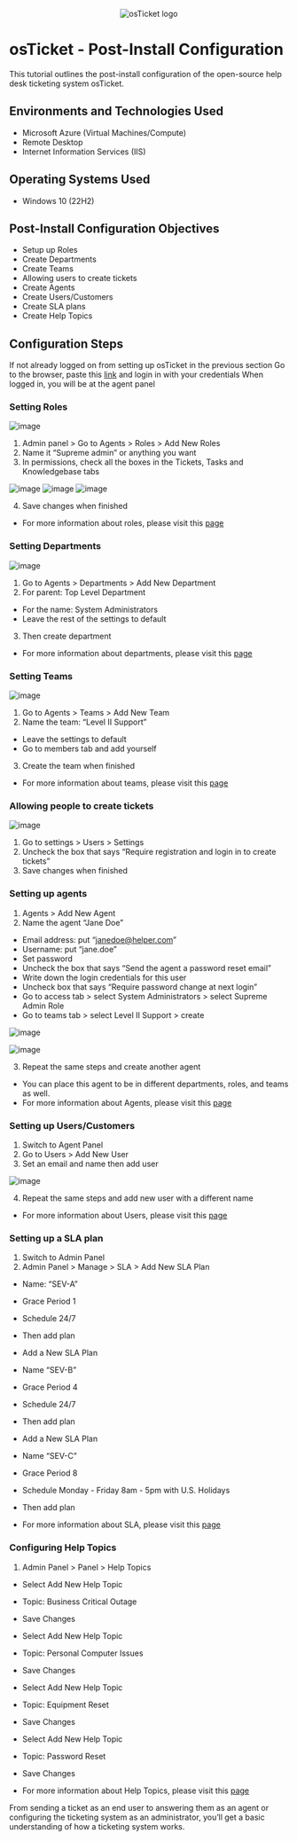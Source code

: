 <p align="center">
<img src="https://i.imgur.com/Clzj7Xs.png" alt="osTicket logo"/>
</p>

<h1>osTicket - Post-Install Configuration</h1>
This tutorial outlines the post-install configuration of the open-source help desk ticketing system osTicket.<br />




<h2>Environments and Technologies Used</h2>

- Microsoft Azure (Virtual Machines/Compute)
- Remote Desktop
- Internet Information Services (IIS)

<h2>Operating Systems Used </h2>

- Windows 10</b> (22H2)

<h2>Post-Install Configuration Objectives</h2>

- Setup up Roles
- Create Departments
- Create Teams
- Allowing users to create tickets
- Create Agents
- Create Users/Customers
- Create SLA plans
- Create Help Topics

<h2>Configuration Steps</h2>

If not already logged on from setting up osTicket in the previous section 
Go to the browser, paste this [link](http://localhost/osTicket/scp/login.php) and login in with your credentials 
When logged in, you will be at the agent panel 

### Setting Roles 

![image](https://github.com/adrianbautista0/post-install-config/assets/142345957/2caf34c7-9c66-4fb8-a1e5-eccfb9ce8bb7)


1. Admin panel > Go to Agents > Roles > Add New Roles
2. Name it “Supreme admin” or anything you want 
3. In permissions, check all the boxes in the Tickets, Tasks and Knowledgebase tabs 

![image](https://github.com/adrianbautista0/post-install-config/assets/142345957/f08eaf3c-2caf-4a9c-af94-328c4a663058)
![image](https://github.com/adrianbautista0/post-install-config/assets/142345957/3321a0d2-f6c7-4851-8ebf-3916c803c2d0)
![image](https://github.com/adrianbautista0/post-install-config/assets/142345957/4c8d277e-c3b2-48ef-b341-81022d324137)




4. Save changes when finished 
- For more information about roles, please visit this [page](https://docs.osticket.com/en/latest/Admin/Agents/Roles.html)

### Setting Departments  

![image](https://github.com/adrianbautista0/post-install-config/assets/142345957/003f1004-efa5-48bc-add5-14c825d8ca77)


1. Go to Agents > Departments > Add New Department 
2. For parent: Top Level Department 
- For the name: System Administrators 
- Leave the rest of the settings to default 
3. Then create department
- For more information about departments, please visit this [page](https://docs.osticket.com/en/latest/Admin/Agents/Departments.html)

### Setting Teams 

![image](https://github.com/adrianbautista0/post-install-config/assets/142345957/a122aa76-a46a-4ede-8555-2ab3b7b1427b)


1. Go to Agents > Teams > Add New Team 
2. Name the team: “Level II Support” 
- Leave the settings to default 
- Go to members tab and add yourself 
3. Create the team when finished
- For more information about teams, please visit this [page](https://docs.osticket.com/en/latest/Admin/Agents/Teams.html)

### Allowing people to create tickets 

![image](https://github.com/adrianbautista0/post-install-config/assets/142345957/6f74be62-ac6d-46d5-be9d-f16684633493)


1. Go to settings > Users > Settings 
2. Uncheck the box that says “Require registration and login in to create tickets” 
3. Save changes when finished 


### Setting up agents 
1. Agents > Add New Agent 
2. Name the agent “Jane Doe”
- Email address: put “janedoe@helper.com”
- Username: put “jane.doe”
- Set password 
- Uncheck the box that says “Send the agent a password reset email” 
- Write down the login credentials for this user 
- Uncheck box that says “Require password change at next login”
- Go to access tab > select System Administrators > select Supreme Admin Role 
- Go to teams tab > select Level II Support > create 

![image](https://github.com/adrianbautista0/post-install-config/assets/142345957/d91d5cbe-94d9-4983-b641-55303b04bc81)

![image](https://github.com/adrianbautista0/post-install-config/assets/142345957/e0744d19-499d-4ceb-8343-d4706568f508)


3. Repeat the same steps and create another agent 
- You can place this agent to be in different departments, roles, and teams as well. 
- For more information about Agents, please visit this [page](https://docs.osticket.com/en/latest/Admin/Agents/Agents.html)



### Setting up Users/Customers 
1. Switch to Agent Panel 
2. Go to Users > Add New User
3. Set an email and name then add user 

![image](https://github.com/adrianbautista0/post-install-config/assets/142345957/0ed4e550-fc6a-48f4-a9b8-e3dabcf5a3cf)


4. Repeat the same steps and add new user with a different name
- For more information about Users, please visit this [page](https://docs.osticket.com/en/latest/Agent/Users/User%20Directory.html) 

### Setting up a SLA plan
1. Switch to Admin Panel 
2. Admin Panel > Manage > SLA > Add New SLA Plan 
- Name: “SEV-A”
- Grace Period 1
- Schedule 24/7
- Then add plan

- Add a New SLA Plan
- Name “SEV-B”
- Grace Period 4 
- Schedule 24/7
- Then add plan

- Add a New SLA Plan
- Name “SEV-C”
- Grace Period 8 
- Schedule Monday - Friday 8am - 5pm with U.S. Holidays 
- Then add plan
- For more information about SLA, please visit this [page](https://docs.osticket.com/en/latest/Admin/Manage/SLA%20Plans.html) 

### Configuring Help Topics 
1. Admin Panel > Panel > Help Topics 
- Select Add New Help Topic 
- Topic: Business Critical Outage 
- Save Changes 


- Select Add New Help Topic 
- Topic: Personal Computer Issues 
- Save Changes 


- Select Add New Help Topic 
- Topic: Equipment Reset 
- Save Changes 


- Select Add New Help Topic 
- Topic: Password Reset
- Save Changes 

- For more information about Help Topics, please visit this [page](https://docs.osticket.com/en/latest/Admin/Manage/Help%20Topic.html) 

From sending a ticket as an end user to answering them as an agent or configuring the ticketing system as an administrator, you’ll get a basic understanding of how a ticketing system works.

